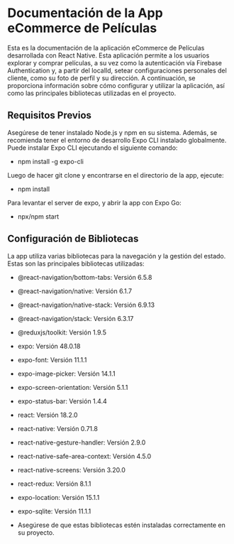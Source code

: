 # Documentación de la App eCommerce de Películas

Esta es la documentación de la aplicación eCommerce de Películas desarrollada con React Native. Esta aplicación permite a los usuarios explorar y comprar películas, a su vez como la autenticación vía Firebase Authentication y, a partir del localId, setear configuraciones personales del cliente, como su foto de perfil y su dirección. 
A continuación, se proporciona información sobre cómo configurar y utilizar la aplicación, así como las principales bibliotecas utilizadas en el proyecto.

## Requisitos Previos

Asegúrese de tener instalado Node.js y npm en su sistema. Además, se recomienda tener el entorno de desarrollo Expo CLI instalado globalmente. Puede instalar Expo CLI ejecutando el siguiente comando:

- npm install -g expo-cli

Luego de hacer git clone y encontrarse en el directorio de la app, ejecute: 

- npm install

Para levantar el server de expo, y abrir la app con Expo Go: 

- npx/npm start

## Configuración de Bibliotecas

La app utiliza varias bibliotecas para la navegación y la gestión del estado. Estas son las principales bibliotecas utilizadas:

- @react-navigation/bottom-tabs: Versión 6.5.8
- @react-navigation/native: Versión 6.1.7
- @react-navigation/native-stack: Versión 6.9.13
- @react-navigation/stack: Versión 6.3.17
- @reduxjs/toolkit: Versión 1.9.5
- expo: Versión 48.0.18
- expo-font: Versión 11.1.1
- expo-image-picker: Versión 14.1.1
- expo-screen-orientation: Versión 5.1.1
- expo-status-bar: Versión 1.4.4
- react: Versión 18.2.0
- react-native: Versión 0.71.8
- react-native-gesture-handler: Versión 2.9.0
- react-native-safe-area-context: Versión 4.5.0
- react-native-screens: Versión 3.20.0
- react-redux: Versión 8.1.1
- expo-location: Versión 15.1.1
- expo-sqlite: Versión 11.1.1

- Asegúrese de que estas bibliotecas estén instaladas correctamente en su proyecto.
